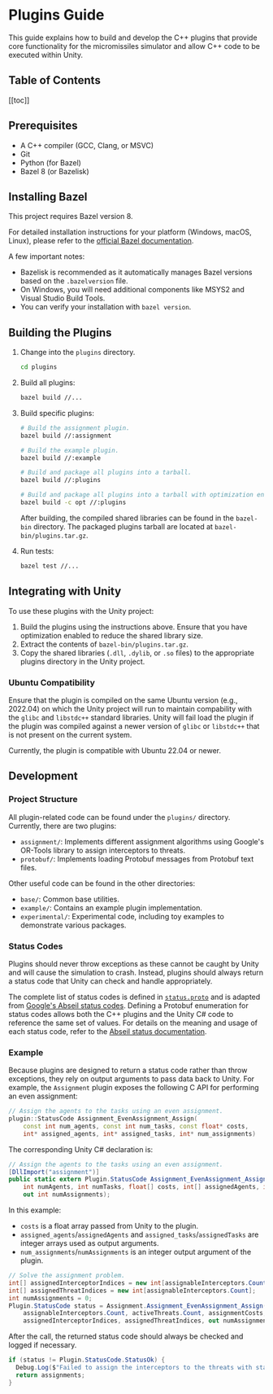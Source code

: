 # Plugins Guide

This guide explains how to build and develop the C++ plugins that provide core functionality for the micromissiles simulator and allow C++ code to be executed within Unity.

## Table of Contents

[[toc]]

## Prerequisites

- A C++ compiler (GCC, Clang, or MSVC)
- Git
- Python (for Bazel)
- Bazel 8 (or Bazelisk)

## Installing Bazel

This project requires Bazel version 8.

For detailed installation instructions for your platform (Windows, macOS, Linux), please refer to the [official Bazel documentation](https://bazel.build/install).

A few important notes:

- Bazelisk is recommended as it automatically manages Bazel versions based on the `.bazelversion` file.
- On Windows, you will need additional components like MSYS2 and Visual Studio Build Tools.
- You can verify your installation with `bazel version`.

## Building the Plugins

1. Change into the `plugins` directory.
   ```bash
   cd plugins
   ```

2. Build all plugins:
   ```bash
   bazel build //...
   ```

3. Build specific plugins:
   ```bash
   # Build the assignment plugin.
   bazel build //:assignment

   # Build the example plugin.
   bazel build //:example

   # Build and package all plugins into a tarball.
   bazel build //:plugins

   # Build and package all plugins into a tarball with optimization enabled.
   bazel build -c opt //:plugins
   ```

   After building, the compiled shared libraries can be found in the `bazel-bin` directory.
   The packaged plugins tarball are located at `bazel-bin/plugins.tar.gz`.

4. Run tests:
   ```bash
   bazel test //...
   ```

## Integrating with Unity

To use these plugins with the Unity project:

1. Build the plugins using the instructions above. Ensure that you have optimization enabled to reduce the shared library size.
2. Extract the contents of `bazel-bin/plugins.tar.gz`.
3. Copy the shared libraries (`.dll`, `.dylib`, or `.so` files) to the appropriate plugins directory in the Unity project.

### Ubuntu Compatibility

Ensure that the plugin is compiled on the same Ubuntu version (e.g., 2022.04) on which the Unity project will run to maintain compability with the `glibc` and `libstdc++` standard libraries.
Unity will fail load the plugin if the plugin was compiled against a newer version of `glibc` or `libstdc++` that is not present on the current system.

Currently, the plugin is compatible with Ubuntu 22.04 or newer.

## Development

### Project Structure

All plugin-related code can be found under the `plugins/` directory.
Currently, there are two plugins:
- `assignment/`: Implements different assignment algorithms using Google's OR-Tools library to assign interceptors to threats.
- `protobuf/`: Implements loading Protobuf messages from Protobuf text files.

Other useful code can be found in the other directories:
- `base/`: Common base utilities.
- `example/`: Contains an example plugin implementation.
- `experimental/`: Experimental code, including toy examples to demonstrate various packages.

### Status Codes

Plugins should never throw exceptions as these cannot be caught by Unity and will cause the simulation to crash.
Instead, plugins should always return a status code that Unity can check and handle appropriately.

The complete list of status codes is defined in [`status.proto`](https://github.com/PisterLab/micromissiles-unity/blob/master/Assets/Proto/Plugin/status.proto) and is adapted from [Google's Abseil status codes](https://github.com/abseil/abseil-cpp/blob/master/absl/status/status.h).
Defining a Protobuf enumeration for status codes allows both the C++ plugins and the Unity C# code to reference the same set of values.
For details on the meaning and usage of each status code, refer to the [Abseil status documentation](https://github.com/abseil/abseil-cpp/blob/master/absl/status/status.h).

### Example

Because plugins are designed to return a status code rather than throw exceptions, they rely on output arguments to pass data back to Unity.
For example, the `Assignment` plugin exposes the following C API for performing an even assignment:

```cpp
// Assign the agents to the tasks using an even assignment.
plugin::StatusCode Assignment_EvenAssignment_Assign(
    const int num_agents, const int num_tasks, const float* costs,
    int* assigned_agents, int* assigned_tasks, int* num_assignments)
```

The corresponding Unity C# declaration is:
```cs
// Assign the agents to the tasks using an even assignment.
[DllImport("assignment")]
public static extern Plugin.StatusCode Assignment_EvenAssignment_Assign(
    int numAgents, int numTasks, float[] costs, int[] assignedAgents, int[] assignedTasks,
    out int numAssignments);
```

In this example:
- `costs` is a float array passed from Unity to the plugin.
- `assigned_agents`/`assignedAgents` and `assigned_tasks`/`assignedTasks` are integer arrays used as output arguments.
- `num_assignments`/`numAssignments` is an integer output argument of the plugin.

```cs
// Solve the assignment problem.
int[] assignedInterceptorIndices = new int[assignableInterceptors.Count];
int[] assignedThreatIndices = new int[assignableInterceptors.Count];
int numAssignments = 0;
Plugin.StatusCode status = Assignment.Assignment_EvenAssignment_Assign(
    assignableInterceptors.Count, activeThreats.Count, assignmentCosts,
    assignedInterceptorIndices, assignedThreatIndices, out numAssignments);
```

After the call, the returned status code should always be checked and logged if necessary.
```cs
if (status != Plugin.StatusCode.StatusOk) {
  Debug.Log($"Failed to assign the interceptors to the threats with status code {status}.");
  return assignments;
}
```
